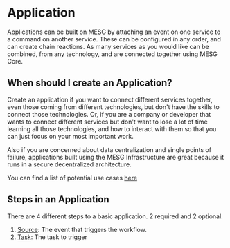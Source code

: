 # Application

Applications can be built on MESG by attaching an event on one service to a command on another service. These can be configured in any order, and can create chain reactions. As many services as you would like can be combined, from any technology, and are connected together using MESG Core.

## When should I create an Application?

Create an application if you want to connect different services together, even those coming from different technologies, but don't have the skills to connect those technologies. Or, if you are a company or developer that wants to connect different services but don't want to lose a lot of time learning all those technologies, and how to interact with them so that you can just focus on your most important work.

Also if you are concerned about data centralization and single points of failure, applications built using the MESG Infrastructure are great because it runs in a secure decentralized architecture.

You can find a list of potential use cases [here](use-cases.md)

## Steps in an Application

There are 4 different steps to a basic application. 2 required and 2 optional.

1. [Source](): The event that triggers the workflow. 
2. [Task](task.md): The task to trigger

